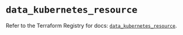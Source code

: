 # `data_kubernetes_resource`

Refer to the Terraform Registry for docs: [`data_kubernetes_resource`](https://registry.terraform.io/providers/hashicorp/kubernetes/2.28.1/docs/data-sources/resource).
